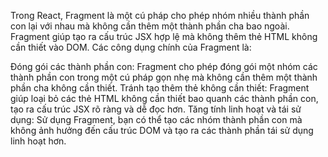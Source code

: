 Trong React, Fragment là một cú pháp cho phép nhóm nhiều thành phần con lại với nhau mà không cần thêm một thành phần cha bao ngoài. Fragment giúp tạo ra cấu trúc JSX hợp lệ mà không thêm thẻ HTML không cần thiết vào DOM. Các công dụng chính của Fragment là:

Đóng gói các thành phần con: Fragment cho phép đóng gói một nhóm các thành phần con trong một cú pháp gọn nhẹ mà không cần thêm một thành phần cha không cần thiết.
Tránh tạo thêm thẻ không cần thiết: Fragment giúp loại bỏ các thẻ HTML không cần thiết bao quanh các thành phần con, tạo ra cấu trúc JSX rõ ràng và dễ đọc hơn.
Tăng tính linh hoạt và tái sử dụng: Sử dụng Fragment, bạn có thể tạo các nhóm thành phần con mà không ảnh hưởng đến cấu trúc DOM và tạo ra các thành phần tái sử dụng linh hoạt hơn.
